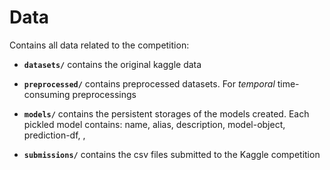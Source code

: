 # Data

Contains all data related to the competition:  

* **`datasets/`** contains the original kaggle data

* **`preprocessed/`** contains preprocessed datasets. For *temporal* time-consuming preprocessings  

* **`models/`** contains the persistent storages of the models created. Each pickled model contains: name, alias, description, model-object, prediction-df, <training-time>, <predicting-time>

* **`submissions/`** contains the csv files submitted to the Kaggle competition


